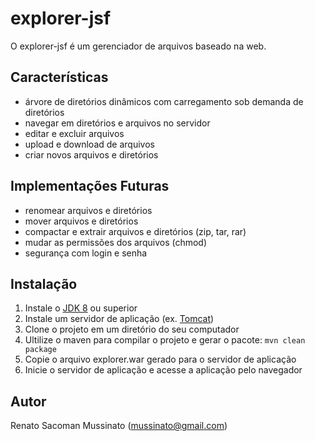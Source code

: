 # explorer-jsf
O explorer-jsf é um gerenciador de arquivos baseado na web. 

## Características
* árvore de diretórios dinâmicos com carregamento sob demanda de diretórios
* navegar em diretórios e arquivos no servidor
* editar e excluir arquivos
* upload e download de arquivos
* criar novos arquivos e diretórios

## Implementações Futuras
* renomear arquivos e diretórios
* mover arquivos e diretórios
* compactar e extrair arquivos e diretórios (zip, tar, rar)
* mudar as permissões dos arquivos (chmod)
* segurança com login e senha

## Instalação
1. Instale o [JDK 8](https://www.oracle.com/technetwork/java/javase/downloads/jdk11-downloads-5066655.html) ou superior
2. Instale um servidor de aplicação (ex. [Tomcat](http://tomcat.apache.org/))
3. Clone o projeto em um diretório do seu computador
4. Ultilize o maven para compilar o projeto e gerar o pacote: `mvn clean package`
5. Copie o arquivo explorer.war gerado para o servidor de aplicação
6. Inicie o servidor de aplicação e acesse a aplicação pelo navegador

## Autor
Renato Sacoman Mussinato (mussinato@gmail.com)
